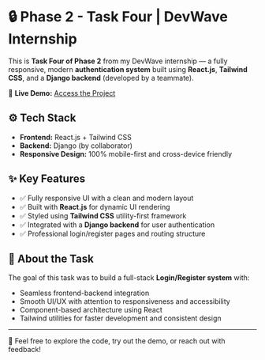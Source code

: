 # 🔒 Phase 2 - Task Four | DevWave Internship

This is **Task Four of Phase 2** from my DevWave internship — a fully responsive, modern **authentication system** built using **React.js**, **Tailwind CSS**, and a **Django backend** (developed by a teammate).

🔗 **Live Demo:** [Access the Project](https://phase-2-task-4-dev-wave.vercel.app/login)

## ⚙️ Tech Stack

- **Frontend:** React.js + Tailwind CSS  
- **Backend:** Django (by collaborator)  
- **Responsive Design:** 100% mobile-first and cross-device friendly

## ✨ Key Features

- ✅ Fully responsive UI with a clean and modern layout
- ✅ Built with **React.js** for dynamic UI rendering
- ✅ Styled using **Tailwind CSS** utility-first framework
- ✅ Integrated with a **Django backend** for user authentication
- ✅ Professional login/register pages and routing structure

## 🧠 About the Task

The goal of this task was to build a full-stack **Login/Register system** with:
- Seamless frontend-backend integration
- Smooth UI/UX with attention to responsiveness and accessibility
- Component-based architecture using React
- Tailwind utilities for faster development and consistent design



---

💬 Feel free to explore the code, try out the demo, or reach out with feedback!

